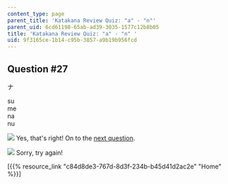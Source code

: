 ```yaml
---
content_type: page
parent_title: 'Katakana Review Quiz: "a" - "n"'
parent_uid: 6cd61198-65ab-ad39-3035-1577c12b8b05
title: 'Katakana Review Quiz: "a" - "n" '
uid: 9f3165ce-1b14-c95b-3857-a9b19b956fcd
---
```


Question #27
------------

ナ

 su  
 me  
 na  
 nu

![](/resources/res-21g-01-kana-spring-2010/katakana/katakana-review-quiz-a-n/katakana-review-quiz-a-n-23/yokudeki.gif) Yes, that's right! On to the [next question](/resources/res-21g-01-kana-spring-2010/katakana/katakana-review-quiz-a-n/katakana-review-quiz-a-n-23/katakana-review-quiz-a-n/katakana02q28.html).

![](/resources/res-21g-01-kana-spring-2010/katakana/katakana-review-quiz-a-n/katakana-review-quiz-a-n-23/chigau.gif) Sorry, try again!

\[{{% resource_link "c84d8de3-767d-8d3f-234b-b45d41d2ac2e" "Home" %}}\]